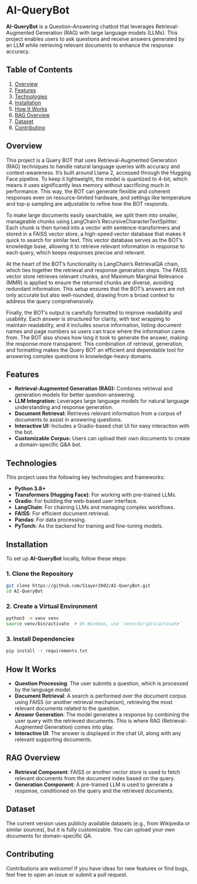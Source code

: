 # AI-QueryBot

**AI-QueryBot** is a Question-Answering chatbot that leverages Retrieval-Augmented Generation (RAG) with large language models (LLMs). This project enables users to ask questions and receive answers generated by an LLM while retrieving relevant documents to enhance the response accuracy.

## Table of Contents

1. [Overview](#overview)
2. [Features](#features)
3. [Technologies](#technologies)
4. [Installation](#installation)
5. [How It Works](#how-it-works)
6. [RAG Overview](#rag-overview)
7. [Dataset](#dataset)
9. [Contributing](#contributing)


## Overview

This project is a Query BOT that uses Retrieval-Augmented Generation (RAG) techniques to handle natural language queries with accuracy and context-awareness. It’s built around Llama 2, accessed through the Hugging Face pipeline. To keep it lightweight, the model is quantized to 4-bit, which means it uses significantly less memory without sacrificing much in performance. This way, the BOT can generate flexible and coherent responses even on resource-limited hardware, and settings like temperature and top-p sampling are adjustable to refine how the BOT responds.

To make large documents easily searchable, we split them into smaller, manageable chunks using LangChain’s RecursiveCharacterTextSplitter. Each chunk is then turned into a vector with sentence-transformers and stored in a FAISS vector store, a high-speed vector database that makes it quick to search for similar text. This vector database serves as the BOT’s knowledge base, allowing it to retrieve relevant information in response to each query, which keeps responses precise and relevant.

At the heart of the BOT’s functionality is LangChain’s RetrievalQA chain, which ties together the retrieval and response generation steps. The FAISS vector store retrieves relevant chunks, and Maximum Marginal Relevance (MMR) is applied to ensure the returned chunks are diverse, avoiding redundant information. This setup ensures that the BOT’s answers are not only accurate but also well-rounded, drawing from a broad context to address the query comprehensively.

Finally, the BOT’s output is carefully formatted to improve readability and usability. Each answer is structured for clarity, with text wrapping to maintain readability, and it includes source information, listing document names and page numbers so users can trace where the information came from. The BOT also shows how long it took to generate the answer, making the response more transparent. This combination of retrieval, generation, and formatting makes the Query BOT an efficient and dependable tool for answering complex questions in knowledge-heavy domains.

## Features

- **Retrieval-Augmented Generation (RAG):** Combines retrieval and generation models for better question-answering.
- **LLM Integration:** Leverages large language models for natural language understanding and response generation.
- **Document Retrieval:** Retrieves relevant information from a corpus of documents to assist in answering questions.
- **Interactive UI:** Includes a Gradio-based chat UI for easy interaction with the bot.
- **Customizable Corpus:** Users can upload their own documents to create a domain-specific Q&A bot.

## Technologies

This project uses the following key technologies and frameworks:

- **Python 3.8+**
- **Transformers (Hugging Face)**: For working with pre-trained LLMs.
- **Gradio**: For building the web-based user interface.
- **LangChain**: For chaining LLMs and managing complex workflows.
- **FAISS**: For efficient document retrieval.
- **Pandas**: For data processing.
- **PyTorch**: As the backend for training and fine-tuning models.

## Installation

To set up **AI-QueryBot** locally, follow these steps:

### 1. Clone the Repository
```bash
git clone https://github.com/S1ayer2602/AI-QueryBot.git
cd AI-QueryBot
```
### 2. Create a Virtual Environment
```bash
python3 -m venv venv
source venv/bin/activate  # On Windows, use `venv\Scripts\activate`
```
### 3. Install Dependencies
```bash
pip install -r requirements.txt

```

## How It Works
- **Question Processing**: The user submits a question, which is processed by the language model.
- **Document Retrieval**: A search is performed over the document corpus using FAISS (or another retrieval mechanism), retrieving the most relevant documents related to the question.
- **Answer Generation**: The model generates a response by combining the user query with the retrieved documents. This is where RAG (Retrieval-Augmented Generation) comes into play.
- **Interactive UI**: The answer is displayed in the chat UI, along with any relevant supporting documents.
## RAG Overview
- **Retrieval Component**: FAISS or another vector store is used to fetch relevant documents from the document index based on the query.
- **Generation Component**: A pre-trained LLM is used to generate a response, conditioned on the query and the retrieved documents.

## Dataset
The current version uses publicly available datasets (e.g., from Wikipedia or similar sources), but it is fully customizable. You can upload your own documents for domain-specific QA.

## Contributing
Contributions are welcome! If you have ideas for new features or find bugs, feel free to open an issue or submit a pull request.
